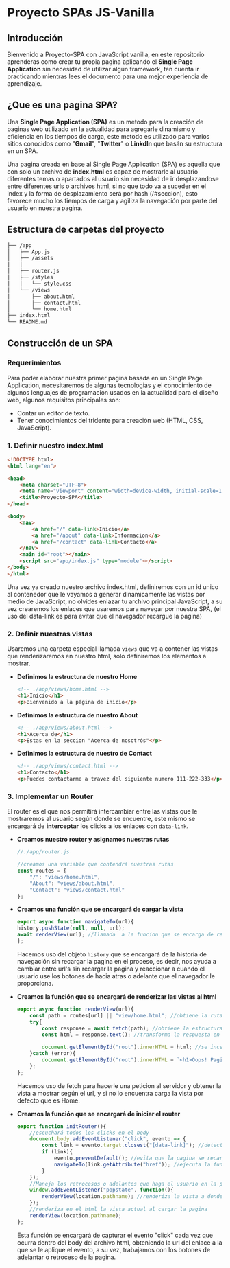 # Proyecto SPAs JS-Vanilla

## Introducción
Bienvenido a Proyecto-SPA con JavaScript vanilla, en este repositorio aprenderas como crear tu propia pagina aplicando el **Single Page Application** sin necesidad de utilizar algún framework, ten cuenta ir practicando mientras lees el documento para una mejor experiencia de aprendizaje.

## ¿Que es una pagina SPA?
Una **Single Page Application (SPA)** es un metodo para la creación de paginas web utilizado en la actualidad para agregarle dinamismo y eficiencia en los tiempos de carga, este metodo es utilizado para varios sitios conocidos como "**Gmail**", "**Twitter**" o **LinkdIn** que basán su estructura en un SPA.

Una pagina creada en base al Single Page Application (SPA) es aquella que con solo un archivo de **index.html** es capaz de mostrarle al usuario diferentes temas o apartados al usuario sin necesidad de ir desplazandose entre diferentes urls o archivos html, si no que todo va a suceder en el index y la forma de desplazamiento será por hash (/#seccion), esto favorece mucho los tiempos de carga y agiliza la navegación por parte del usuario en nuestra pagina.

## Estructura de carpetas del proyecto
```bash
├── /app
│   ├── App.js
│   ├── /assets
│   │
│   ├── router.js
│   ├── /styles
│   │   └── style.css
│   └── /views
│       ├── about.html
│       ├── contact.html
│       └── home.html
├── index.html
└── README.md
```

## Construcción de un SPA

### Requerimientos
Para poder elaborar nuestra primer pagina basada en un Single Page Application, necesitaremos de algunas tecnologias y el conocimiento de algunos lenguajes de programacion usados en la actualidad para el diseño web, algunos requisitos principales son:

- Contar un editor de texto.
- Tener conocimientos del tridente para creación web (HTML, CSS, JavaScript).

### 1. Definir nuestro index.html
```html
<!DOCTYPE html>
<html lang="en">

<head>
    <meta charset="UTF-8">
    <meta name="viewport" content="width=device-width, initial-scale=1.0">
    <title>Proyecto-SPA</title>
</head>

<body>
    <nav>
        <a href="/" data-link>Inicio</a>
        <a href="/about" data-link>Informacion</a>
        <a href="/contact" data-link>Contacto</a>
    </nav>
    <main id="root"></main>
    <script src="app/index.js" type="module"></script>
</body>
</html>
```
Una vez ya creado nuestro archivo index.html, definiremos con un id unico al contenedor que le vayamos a generar dinamicamente las vistas por medio de JavaScript, no olvides enlazar tu archivo principal JavaScript, a su vez crearemos los enlaces que usaremos para navegar por nuestra SPA, (el uso del data-link es para evitar que el navegador recargue la pagina)

### 2. Definir nuestras vistas
Usaremos una carpeta especial llamada `views` que va a contener las vistas que renderizaremos en nuestro html, solo definiremos los elementos a mostrar.

- **Definimos la estructura de nuestro Home**
    ```html
    <!-- ./app/views/home.html -->
    <h1>Inicio</h1>
    <p>Bienvenido a la página de inicio</p>
    ```
- **Definimos la estructura de nuestro About**
    ```html
    <!-- ./app/views/about.html -->
    <h1>Acerca de</h1>
    <p>Estas en la seccion "Acerca de nosotrós"</p>
    ```
- **Definimos la estructura de nuestro de Contact**
    ```html
    <!-- ./app/views/contact.html -->
    <h1>Contacto</h1>
    <p>Puedes contactarme a travez del siguiente numero 111-222-333</p>
    ```

### 3. Implementar un Router
El router es el que nos permitirá intercambiar entre las vistas que le mostraremos al usuario según donde se encuentre, este mismo se encargará de **interceptar** los clicks a los enlaces con `data-link`.

- **Creamos nuestro router y asignamos nuestras rutas**
    ```javascript
    //./app/router.js

    //creamos una variable que contendrá nuestras rutas
    const routes = {
        "/": "views/home.html",
        "About": "views/about.html",
        "Contact": "views/contact.html"
    };
    ```
- **Creamos una función que se encargará de cargar la vista**
    ```javascript
    export async function navigateTo(url){
    history.pushState(null, null, url);
    await renderView(url); //llamada  a la funcion que se encarga de renderizar esa ruta
    };
    ```
    Hacemos uso del objeto `history` que se encargará de la historia de navegación sin recargar la pagina en el proceso, es decir, nos ayuda a cambiar entre url's sin recargar la pagina y reaccionar a cuando el usuario use los botones de hacia atras o adelante que el navegador le proporciona.
- **Creamos la función que se encargará de renderizar las vistas al html**
    ```javascript
    export async function renderView(url){
        const path = routes[url] || "view/home.html"; //obtiene la ruta a renderizar, la vista por defecto siempre será la de Home
        try{
            const response = await fetch(path); //obtiene la estructura de la ruta
            const html = response.text(); //transforma la respuesta en tipo texto

            document.getElementById("root").innerHTML = html; //se incerta al html la respuesta ya convertida
        }catch (error){
            document.getElementById("root").innerHTML = `<h1>Oops! Pagina no encontrada.</h1>`;
        };
    };
    ```
    Hacemos uso de fetch para hacerle una peticion al servidor y obtener la vista a mostrar según el url, y si no lo encuentra carga la vista por defecto que es Home.

- **Creamos la función que se encargará de iniciar el router**
    ```javascript
    export function initRouter(){
        //escuchará todos los clicks en el body
        document.body.addEventListener("click", evento => {
            const link = evento.target.closest("[data-link]"); //detecta si se le hizo click a los enlaces con data-link
            if (link){
                evento.preventDefault(); //evita que la pagina se recargue cuando el usuario hace click en los enlaces
                navigateTo(link.getAttribute("href")); //ejecuta la funcion de navegacion para el enlace obtenido con el atributo "href"
            }
        });
        //Maneja los retrocesos o adelantos que haga el usuario en la pagina
        window.addEventListener("popstate", function(){
            renderView(location.pathname); //renderiza la vista a donde este retroceda o se adelante
        });
        //renderiza en el html la vista actual al cargar la pagina
        renderView(location.pathname);
    };
    ```
    Esta función se encargará de capturar el evento "click" cada vez que ocurra dentro del body del archivo html, obteniendo la url del enlace a la que se le aplique el evento, a su vez, trabajamos con los botones de adelantar o retroceso de la pagina.